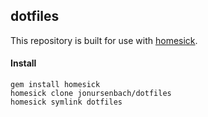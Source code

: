 dotfiles
---

This repository is built for use with [homesick](https://github.com/technicalpickles/homesick).

#### Install

```
gem install homesick
homesick clone jonursenbach/dotfiles
homesick symlink dotfiles
```

